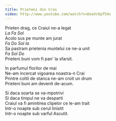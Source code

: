 ```yaml
---
title: Prieteni din Crai
video: http://www.youtube.com/watch?v=DoaVcKpT54c
---
```


Prieten drag, ce Craiul ne-a legat  
*La Fa Sol*  
Acolo sus pe munte am jurat  
*Fa Do Sol la*  
Sa pastram prietenia muntelui ce ne-a unit  
*Fa Sol Do*  
Prieteni buni vom fi pan' la sfarsit.  

In parfumul florilor de mai  
Ne-am incercat vigoarea noastra-n Crai  
Printre coltii de stanca ne-am croit un drum  
Prieteni buni am devenit de-acum.  

Si daca soarta se va-mpotrivi  
Si daca timpul ne va desparti  
Craiul va fi amintirea clipelor ce le-am trait  
Intr-o noapte sub cerul linistit  
Intr-o noapte sub varful Ascutit.  
